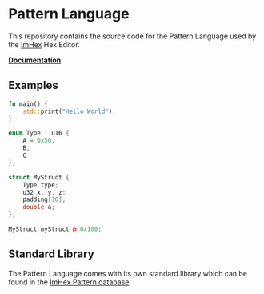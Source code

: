 # Pattern Language

This repository contains the source code for the Pattern Language used by the [ImHex](https://github.com/WerWolv/ImHex) Hex Editor.

**[Documentation](https://imhex.werwolv.net/docs/pattern_language/pattern_language.html)**

## Examples

```rust
fn main() {
    std::print("Hello World");
}
```

```cpp
enum Type : u16 {
    A = 0x50,
    B,
    C
};

struct MyStruct {
    Type type;
    u32 x, y, z;
    padding[10];
    double a;
};

MyStruct myStruct @ 0x100;
```

## Standard Library

The Pattern Language comes with its own standard library which can be found in the [ImHex Pattern database](https://github.com/WerWolv/ImHex-Patterns/tree/master/includes/std) 
